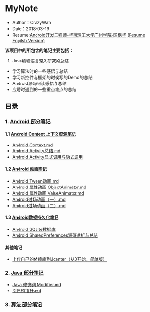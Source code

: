 # MyNote
* Author：CrazyWah
* Date：2018-03-19
* Resume:[Android开发工程师-华南理工大学广州学院-区枫华](https://github.com/OuFungWah/MyNote/blob/master/Android%E5%BC%80%E5%8F%91%E5%B7%A5%E7%A8%8B%E5%B8%88_%E5%8D%8E%E5%8D%97%E7%90%86%E5%B7%A5%E5%A4%A7%E5%AD%A6%E5%B9%BF%E5%B7%9E%E5%AD%A6%E9%99%A2_13570371569.pdf) 
[(Resume Engilsh Version)](https://github.com/OuFungWah/MyNote/blob/master/Resume_EN_ver.pdf)

**该项目中的所包含的笔记主要包括：**

1. Java编程语言深入研究的总结
* 学习算法时的一些感悟与总结
* 学习新控件与框架的时候写的Demo的总结
* Android源码阅读感悟与总结
* 应聘时遇到的一些重点难点的总结

## 目录
### 1. [Android 部分笔记](https://github.com/OuFungWah/MyNote/tree/master/Android)
#### 1.1 [Android Context 上下文资源笔记](https://github.com/OuFungWah/MyNote/tree/master/Android/Context/MD)
* [Android Context.md](https://github.com/OuFungWah/MyNote/blob/master/Android/Context/MD/Android%20Context.md)
* [Android Activity总结.md](https://github.com/OuFungWah/MyNote/blob/master/Android/Context/MD/Android%20Activity%E6%80%BB%E7%BB%93.md)
* [Android Activity显式调用与隐式调用](https://github.com/OuFungWah/MyNote/blob/master/Android/Context/MD/Android%20Activity%E6%98%BE%E5%BC%8F%E8%B0%83%E7%94%A8%E4%B8%8E%E9%9A%90%E5%BC%8F%E8%B0%83%E7%94%A8.md)

#### 1.2 [Android 动画笔记](https://github.com/OuFungWah/MyNote/tree/master/Android/Animation/MD)
* [Android Tween动画.md](https://github.com/OuFungWah/MyNote/blob/master/Android/Animation/Android%20Tween%E5%8A%A8%E7%94%BB.md)
* [Android 属性动画 ObjectAnimator.md](https://github.com/OuFungWah/MyNote/blob/master/Android/Animation/Android%20%E5%B1%9E%E6%80%A7%E5%8A%A8%E7%94%BB%20ObjectAnimator.md)
* [Android 属性动画 ValueAnimator.md](https://github.com/OuFungWah/MyNote/blob/master/Android/Animation/Android%20%E5%B1%9E%E6%80%A7%E5%8A%A8%E7%94%BB%20ValueAnimator.md)
* [Android过场动画（一）.md](https://github.com/OuFungWah/MyNote/blob/master/Android/Animation/Android%E8%BF%87%E5%9C%BA%E5%8A%A8%E7%94%BB%EF%BC%88%E4%B8%80%EF%BC%89.md)
* [Android过场动画（二）.md](https://github.com/OuFungWah/MyNote/blob/master/Android/Animation/Android%E8%BF%87%E5%9C%BA%E5%8A%A8%E7%94%BB%EF%BC%88%E4%BA%8C%EF%BC%89.md)

#### 1.3 [Android数据持久化笔记](https://github.com/OuFungWah/MyNote/tree/master/Android/Database)  
* [Android SQLite数据库](https://github.com/OuFungWah/MyNote/blob/master/Android/Database/Android%20SQLite%E6%95%B0%E6%8D%AE%E5%BA%93.md)
* [Android SharedPreferences源码透析与总结](https://github.com/OuFungWah/MyNote/blob/master/Android/Database/SharedPreferences%20%E6%BA%90%E7%A0%81%E9%80%8F%E6%9E%90%E4%B8%8E%E6%80%BB%E7%BB%93.md)

#### 其他笔记
* [上传自己的依赖库到Jcenter（从0开始，简单版）](https://github.com/OuFungWah/MyNote/blob/master/Android/Jcenter/%E4%B8%8A%E4%BC%A0%E8%87%AA%E5%B7%B1%E7%9A%84%E4%BE%9D%E8%B5%96%E5%BA%93.md)

### 2. [Java 部分笔记](https://github.com/OuFungWah/MyNote/tree/master/Java)
* [Java 修饰词 Modifier.md](https://github.com/OuFungWah/MyNote/blob/master/Java/Java%20%E4%BF%AE%E9%A5%B0%E8%AF%8D%20Modifier.md)
* [引用和指针.md](https://github.com/OuFungWah/MyNote/blob/master/Java/%E5%BC%95%E7%94%A8%E5%92%8C%E6%8C%87%E9%92%88.md)

### 3. [算法 部分笔记]()

